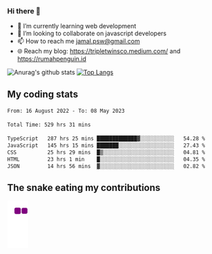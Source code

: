 ### Hi there 👋

<!--
**padepokanpenguin/padepokanpenguin** is a ✨ _special_ ✨ repository because its `README.md` (this file) appears on your GitHub profile.
-->

- 🌱 I’m currently learning  web development
- 👯 I’m looking to collaborate on javascript developers
- 📫 How to reach me jamal.psw@gmail.com
- 🌐 Reach my blog:
   https://tripletwinsco.medium.com/ and
   https://rumahpenguin.id

![Anurag's github stats](https://github-readme-stats.vercel.app/api?username=padepokanpenguin&count_private=true&disable_animations=false&show_icons=true&theme=default)
[![Top Langs](https://github-readme-stats.vercel.app/api/top-langs/?username=padepokanpenguin&theme=default&layout=compact)](https://github.com/padepokanpenguin)

## My coding stats

<!--START_SECTION:waka-->

```text
From: 16 August 2022 - To: 08 May 2023

Total Time: 529 hrs 31 mins

TypeScript   287 hrs 25 mins █████████████▓░░░░░░░░░░░   54.28 %
JavaScript   145 hrs 15 mins ███████░░░░░░░░░░░░░░░░░░   27.43 %
CSS          25 hrs 29 mins  █▒░░░░░░░░░░░░░░░░░░░░░░░   04.81 %
HTML         23 hrs 1 min    █░░░░░░░░░░░░░░░░░░░░░░░░   04.35 %
JSON         14 hrs 56 mins  ▓░░░░░░░░░░░░░░░░░░░░░░░░   02.82 %
```

<!--END_SECTION:waka-->


## The snake eating my contributions
![snake gif](https://github.com/padepokanpenguin/padepokanpenguin/blob/output/github-contribution-grid-snake.gif)

